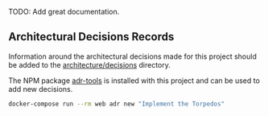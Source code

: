 TODO: Add great documentation.

## Architectural Decisions Records

Information around the architectural decisions made for this project should be
added to the [architecture/decisions](./architecture/decisions) directory.

The NPM package [adr-tools](https://github.com/npryce/adr-tools) is installed
with this project and can be used to add new decisions.

```sh
docker-compose run --rm web adr new "Implement the Torpedos"
```
